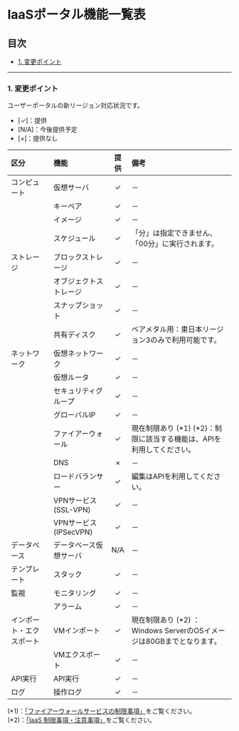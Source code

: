 # IaaSポータル機能一覧表

## 目次  

<!-- TOC depthFrom:3 depthTo:3 withLinks:1 updateOnSave:1 orderedList:0 -->

- [1. 変更ポイント](#1-変更ポイント)

<!-- /TOC -->


---

### 1. 変更ポイント  

ユーザーポータルの新リージョン対応状況です。
- [✓]：提供  
- [N/A]：今後提供予定  
- [×]：提供なし  

| 区分                     | 機能                       | 提供 | 備考                                                                    |
|:-------------------------|:---------------------------|:----:|:------------------------------------------------------------------------|
| コンピュート             | 仮想サーバ                 |  ✓   | －                                                                      |
|                          | キーペア                   |  ✓   | －                                                                      |
|                          | イメージ                   |  ✓   | －                                                                      |
|                          | スケジュール               |  ✓   | 「分」は指定できません、「00分」に実行されます。                        |
| ストレージ               | ブロックストレージ         |  ✓   | －                                                                      |
|                          | オブジェクトストレージ     |  ✓   | －                                                                      |
|                          | スナップショット           |  ✓   | －                                                                      |
|                          | 共有ディスク               |  ✓   | ベアメタル用：東日本リージョン3のみで利用可能です。                     |
| ネットワーク             | 仮想ネットワーク           |  ✓   | －                                                                      |
|                          | 仮想ルータ                 |  ✓   | －                                                                      |
|                          | セキュリティグループ       |  ✓   | －                                                                      |
|                          | グローバルIP               |  ✓   | －                                                                      |
|                          | ファイアーウォール         |  ✓   | 現在制限あり (\*1) (\*2)：制限に該当する機能は、APIを利用してください。 |
|                          | DNS                        |  ×   | －                                                                      |
|                          | ロードバランサー           |  ✓   | 編集はAPIを利用してください。                                           |
|                          | VPNサービス</br>(SSL-VPN)  |  ✓   | －                                                                      |
|                          | VPNサービス</br>(IPSecVPN) |  ✓   | －                                                                      |
| データベース             | データベース仮想サーバ     | N/A  | －                                                                      |
| テンプレート             | スタック                   |  ✓   | －                                                                      |
| 監視                     | モニタリング               |  ✓   | －                                                                      |
|                          | アラーム                   |  ✓   | －                                                                      |
| インポート・エクスポート | VMインポート               |  ✓   | 現在制限あり (\*2) ：Windows ServerのOSイメージは80GBまでとなります。   |
|                          | VMエクスポート             |  ✓   | －                                                                      |
| API実行                  | API実行                    |  ✓   | －                                                                      |
| ログ                     | 操作ログ                   |  ✓   | －                                                                      |


(\*1)：[「ファイアーウォールサービスの制限事項」](https://doc.cloud.global.fujitsu.com/lib/iaas/jp/restriction/v3/firewall_limitation.pdf)をご覧ください。  
(\*2)：[「IaaS 制限事項・注意事項」](https://doc.cloud.global.fujitsu.com/lib/iaas/jp/restriction/v3/k5-limitation2.pdf)をご覧ください。  

